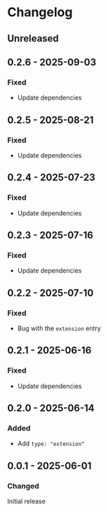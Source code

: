 # Changelog

## Unreleased

## 0.2.6 - 2025-09-03

### Fixed

- Update dependencies

## 0.2.5 - 2025-08-21

### Fixed

- Update dependencies

## 0.2.4 - 2025-07-23

### Fixed

- Update dependencies

## 0.2.3 - 2025-07-16

### Fixed

- Update dependencies

## 0.2.2 - 2025-07-10

### Fixed

- Bug with the `extension` entry

## 0.2.1 - 2025-06-16

### Fixed

- Update dependencies

## 0.2.0 - 2025-06-14

### Added

- Add `type: "extension"`

## 0.0.1 - 2025-06-01

### Changed

Initial release

